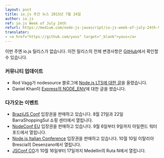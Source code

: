 ```yaml
---
layout: post
title: io.js 주간 뉴스 2015년 7월 24일
author: io.js
ref: io.js Week of July 24th
refurl: https://medium.com/node-js-javascript/io-js-week-of-july-24th-93238b278a8d
translator:
- <a href="https://github.com/yous" target="_blank">yous</a>
---
```


<!--
# io.js and Node.js News
This week we didn't have io.js releases. Complete changelog from previous releases can be found [on GitHub](https://github.com/nodejs/io.js/blob/master/CHANGELOG.md).
-->

이번 주엔 io.js 릴리스가 없습니다. 이전 릴리스의 전체 변경사항은
[GitHub](https://github.com/nodejs/io.js/blob/master/CHANGELOG.md)에서 확인할 수 있습니다.

<!--
### Community Updates

* Rod Vagg posted [an article about Node.js LTS](https://medium.com/@nodesource/essential-steps-long-term-support-for-node-js-8ecf7514dbd) on nodesource blog.
* Daniel Khan has written a blog post about [NODE_ENV in express](http://apmblog.dynatrace.com/2015/07/22/the-drastic-effects-of-omitting-node_env-in-your-express-js-applications/).
-->

### 커뮤니티 업데이트

* Rod Vagg가 nodesource 블로그에 [Node.js LTS에 대한 글](https://medium.com/@nodesource/essential-steps-long-term-support-for-node-js-8ecf7514dbd)을 올렸습니다.
* Daniel Khan이 [Express의 NODE_ENV](http://apmblog.dynatrace.com/2015/07/22/the-drastic-effects-of-omitting-node_env-in-your-express-js-applications/)에 대한 글을 썼습니다.

<!--
### Upcoming Events

* [BrazilJS Conf](http://braziljs.com.br/) tickets are on sale, August 21st - 22nd at Shopping Center BarraShoppingSul
* [NodeConf EU](http://nodeconf.eu/) tickets are on sale, September 6th - 9th at Waterford, Ireland
* [Node.js Italian Conference](http://nodejsconf.it/) tickets are on sale, October 10th at Desenzano - Brescia, Italy
* [JSConf CO](http://www.jsconf.co/), October 16th - 17th at Ruta N, Medellin
-->

### 다가오는 이벤트

* [BrazilJS Conf](http://braziljs.com.br/) 입장권을 판매하고 있습니다. 8월 21일과 22일 BarraShoppingSul 쇼핑 센터에서 열립니다.
* [NodeConf EU](http://nodeconf.eu/) 입장권을 판매하고 있습니다. 9월 6일부터 9일까지 아일랜드 워터포드에서 열립니다.
* [Node.js Italian Conference](http://nodejsconf.it/) 입장권을 판매하고 있습니다. 10월 10일 이탈리아 Brescia의 Desenzano에서 열립니다.
* [JSConf CO](http://www.jsconf.co/)가 10월 16일부터 17일까지 Medellin의 Ruta N에서 열립니다.
